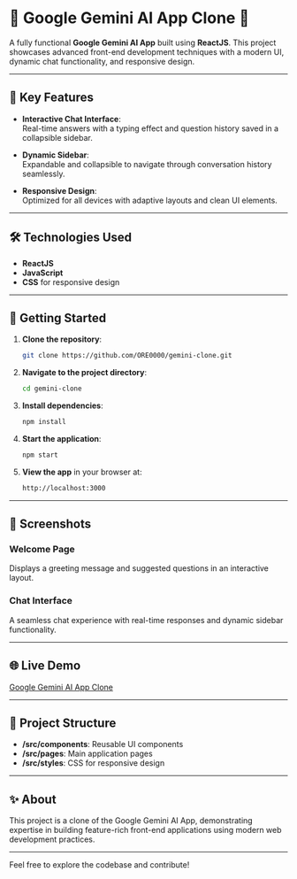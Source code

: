 # 🌟 Google Gemini AI App Clone 🌟  

A fully functional **Google Gemini AI App** built using **ReactJS**. This project showcases advanced front-end development techniques with a modern UI, dynamic chat functionality, and responsive design.  

---

## 🔑 **Key Features**  
- **Interactive Chat Interface**:  
   Real-time answers with a typing effect and question history saved in a collapsible sidebar.  

- **Dynamic Sidebar**:  
   Expandable and collapsible to navigate through conversation history seamlessly.  

- **Responsive Design**:  
   Optimized for all devices with adaptive layouts and clean UI elements.  

---

## 🛠️ **Technologies Used**  
- **ReactJS**  
- **JavaScript**  
- **CSS** for responsive design  

---

## 🚀 **Getting Started**  

1. **Clone the repository**:  
   ```bash
   git clone https://github.com/ORE0000/gemini-clone.git
   ```

2. **Navigate to the project directory**:  
   ```bash
   cd gemini-clone
   ```

3. **Install dependencies**:  
   ```bash
   npm install
   ```

4. **Start the application**:  
   ```bash
   npm start
   ```

5. **View the app** in your browser at:  
   ```bash
   http://localhost:3000
   ```

---

## 📸 **Screenshots**  

### Welcome Page  
Displays a greeting message and suggested questions in an interactive layout.  

### Chat Interface  
A seamless chat experience with real-time responses and dynamic sidebar functionality.  

---

## 🌐 **Live Demo**  
[Google Gemini AI App Clone](https://    )  

---

## 📂 **Project Structure**  

- **/src/components**: Reusable UI components  
- **/src/pages**: Main application pages  
- **/src/styles**: CSS for responsive design  

---

## ✨ **About**  
This project is a clone of the Google Gemini AI App, demonstrating expertise in building feature-rich front-end applications using modern web development practices.  

---

Feel free to explore the codebase and contribute!  